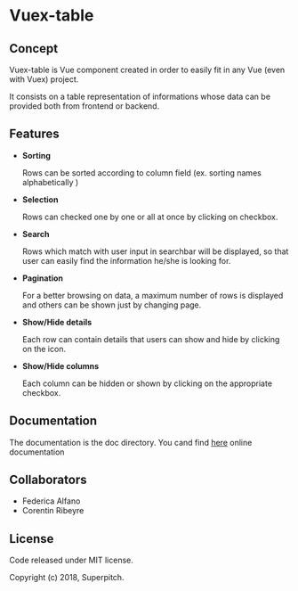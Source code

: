 # Vuex-table

## Concept
Vuex-table is Vue component created in order to easily fit in any Vue (even with Vuex) project.

It consists on a table representation of informations whose data can be provided both from frontend or backend.


## Features

- **Sorting**
    
   Rows can be sorted according to column field (ex. sorting names alphabetically )
- **Selection**
    
    Rows can checked one by one or all at once by clicking on checkbox.
  
- **Search**
    
    Rows which match with user input in searchbar will be displayed, so that user can easily find the information he/she is looking for.
- **Pagination**

    For a better browsing on data, a maximum number of rows is displayed and others can be shown just by changing page.
- **Show/Hide details**

    Each row can contain details that users can show and hide by clicking on the icon.
- **Show/Hide columns** 

    Each column can be hidden or shown by clicking on the appropriate checkbox.
    
## Documentation

The documentation is the doc directory.
You cand find [here]() online documentation

    
## Collaborators
  * Federica Alfano 
  * Corentin Ribeyre 

## License
Code released under MIT license.

Copyright (c) 2018, Superpitch.

